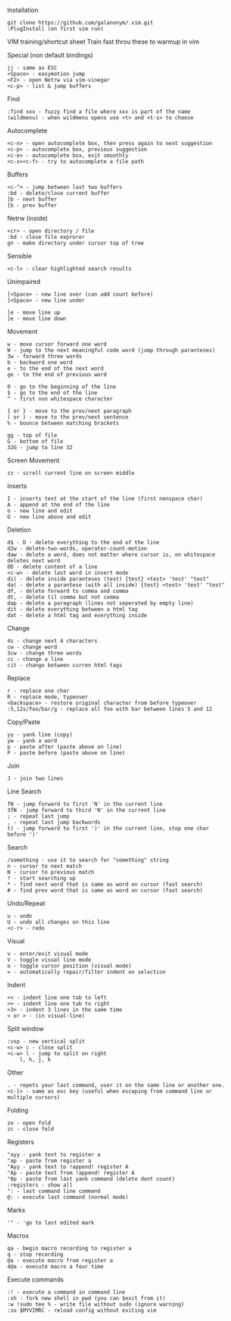 Installation

    git clone https://github.com/galanonym/.vim.git
    :PlugInstall (on first vim run)

VIM training/shortcut sheet
Train fast throu these to warmup in vim

Special (non default bindings)

    jj - same as ESC
    <Space> - easymotion jump
    <F2> - open Netrw via vim-vinegar
    <c-p> - list & jump buffers

Find

    :find xxx - fuzzy find a file where xxx is part of the name
    (wildmenu) - when wildmenu opens use <t> and <t-s> to choose

Autocomplete

    <c-n> - open autocomplete box, then press again to next suggestion
    <c-p> - autocomplete box, previous suggestion
    <c-e> - autocomplete box, exit smoothly
    <c-x><c-f> - try to autocomplete a file path

Buffers

    <c-^> - jump between last two buffers
    :bd - delete/close current buffer
    ]b - next buffer
    [b - prev buffer

Netrw (inside)

    <cr> - open directory / file
    :bd - close file exprorer
    gn - make directory under cursor top of tree

Sensible

    <c-l> - clear highlighted search results

Unimpaired

    [<Space> - new line over (can add count before)
    ]<Space> - new line under
    
    [e - move line up
    ]e - move line down

Movement

    w - move cursor forward one word
    W - jump to the next meaningful code word (jump through paranteses)
    3w - forward three words
    b - backword one word
    e - to the end of the next word
    ge - to the end of previous word

    0 - go to the beginning of the line
    $ - go to the end of the line
    ^ - first non whitespace character
    
    { or } - move to the prev/next paragraph
    ( or ) - move to the prev/next sentence
    % - bounce between matching brackets
   
    gg - top of file
    G - bottom of file
    32G - jump to line 32

Screen Movement

    zz - scroll current line on screen middle

Inserts

    I - inserts text at the start of the line (first nonspace char)
    A - append at the end of the line
    o - new line and edit
    O - new line above and edit

Deletion

    d$ - D - delete everything to the end of the line
    d2w - delete-two-words, operator-count-motion
    daw - delete a word, does not matter where cursor is, on whitespace deletes next word
    0D - delete content of a line
    <c-w> - delete last word in insert mode
    di( - delete inside paranteses (test) {test} <test> 'test' "test"
    da( - delete a parantese (with all inside) {test} <test> 'test' "test"
    df, - delete forward to comma and comma
    dt, - delete til comma but not comma
    dap - delete a paragraph (lines not seperated by empty line)
    dit - delete everything between a html tag
    dat - delete a html tag and everything inside

Change

    4s - change next 4 characters
    cw - change word
    3cw - change three words
    cc - change a line
    cit - change between curren html tags

Replace

    r - replace one char
    R - replace mode, typeover
    <backspace> - restore original character from before typeover
    :5,12s/foo/bar/g - replace all foo with bar between lines 5 and 12

Copy/Paste

    yy - yank line (copy)
    yw - yank a word
    p - paste after (paste above on line)
    P - paste before (paste above on line)

Join

    J - join two lines

Line Search

    fN - jump forward to first 'N' in the current line
    3fN - jump forward to third 'N' in the current line
    ; - repeat last jump
    , - repeat last jump backwords
    t) - jump forward to first ')' in the current line, stop one char before ')'

Search

    /something - use it to search for "something" string
    n - cursor to next match
    N - cursor to previous match
    ? - start searching up
    * - find next word that is same as word on cursor (fast search)
    # - find prev word that is same as word on cursor (fast search)

Undo/Repeat

    u - undo
    U - undo all changes on this line
    <c-r> - redo 

Visual

    v - enter/exit visual mode
    V - toggle visual line mode
    o - toggle cursor position (visual mode)
    = - automatically repair/filter indent on selection

Indent

    << - indent line one tab to left
    >> - indent line one tab to right
    >3> - indent 3 lines in the same time
    < or > - (in visual-line)

Split window

    :vsp - new vertical split
    <c-w> c - close split
    <c-w> l - jump to split on right
        l, h, j, k

Other

    . - repets your last command, user it on the same line or another one.
    <c-[> - same as esc key (useful when escaping from command line or multiple cursors)

Folding

    zo - open fold
    zc - close fold

Registers

    "ayy - yank text to register a
    "ap - paste from register a
    "Ayy - yank text to !append! register A
    "Ap - paste text from !append! register A
    "0p - paste from last yank command (delete dont count)
    :registers - show all 
    ": - last command line command
    @: - execute last command (normal mode)

Marks

    '" - 'go to last edited mark

Macros

    qa - begin macro recording to register a
    q - stop recording
    @a - execute macro from register a
    4@a - execute macro a four time

Execute commands

    :! - execute a command in command line
    :sh - fork new shell in pwd (you can $exit from it)
    :w !sudo tee % - write file without sudo (ignore warning)
    :so $MYVIMRC - reload config without exiting vim

